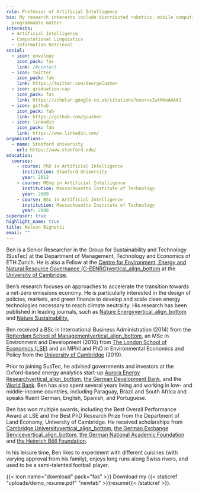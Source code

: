 ```yaml
---
role: Professor of Artificial Intelligence
bio: My research interests include distributed robotics, mobile computing and
  programmable matter.
interests:
  - Artificial Intelligence
  - Computational Linguistics
  - Information Retrieval
social:
  - icon: envelope
    icon_pack: fas
    link: /#contact
  - icon: twitter
    icon_pack: fab
    link: https://twitter.com/GeorgeCushen
  - icon: graduation-cap
    icon_pack: fas
    link: https://scholar.google.co.uk/citations?user=sIwtMXoAAAAJ
  - icon: github
    icon_pack: fab
    link: https://github.com/gcushen
  - icon: linkedin
    icon_pack: fab
    link: https://www.linkedin.com/
organizations:
  - name: Stanford University
    url: https://www.stanford.edu/
education:
  courses:
    - course: PhD in Artificial Intelligence
      institution: Stanford University
      year: 2012
    - course: MEng in Artificial Intelligence
      institution: Massachusetts Institute of Technology
      year: 2009
    - course: BSc in Artificial Intelligence
      institution: Massachusetts Institute of Technology
      year: 2008
superuser: true
highlight_name: true
title: Nelson Bighetti
email: ""
---
```

[](mailto:bprobst@ethz.ch)

[](<>)Ben is a Senior Researcher in the Group for Sustainability and Technology (SusTec) at the Department of Management, Technology and Economics of ETH Zurich. He is also a Fellow at the [Centre for Environment, Energy and Natural Resource Governance (C-​EENRG)vertical_align_bottom](https://www.ceenrg.landecon.cam.ac.uk/) at the [University of Cambridge](https://www.cam.ac.uk/).

Ben’s research focuses on approaches to accelerate the transition towards a net-​zero emissions economy. He is particularly interested in the design of policies, markets, and green finance to develop and scale clean energy technologies necessary to reach climate neutrality. His research has been published in leading journals, such as [Nature Energyvertical_align_bottom](https://www.nature.com/nenergy/) and [Nature Sustainability.](https://www.nature.com/natsustain/)

Ben received a BSc in International Business Administration (2014) from the [Rotterdam School of Managementvertical_align_bottom](https://www.rsm.nl/), an MSc in Environment and Development (2016) from [The London School of Economics (LSE)](https://www.lse.ac.uk/) and an MPhil and PhD in Environmental Economics and Policy from the [University of Cambridge](https://www.cam.ac.uk/) (2019).

Prior to joining SusTec, he advised governments and investors at the Oxford-​based energy analytics start-​up [Aurora Energy Researchvertical_align_bottom](https://auroraer.com/), [the German Development Bank](http://www.kfw.de), and the [World Bank](<http://www.worldbank.org >). Ben has also spent several years living and working in low-​ and middle-​income countries, including Paraguay, Brazil and South Africa and speaks fluent German, English, Spanish, and Portuguese.

Ben has won multiple awards, including the Best Overall Performance Award at LSE and the Best PhD Research Prize from the Department of Land Economy, University of Cambridge. He received scholarships from [Cambridge Universityvertical_align_bottom](https://www.cam.ac.uk/), [the German Exchange Servicevertical_align_bottom](https://www.daad.de/de/), [the German National Academic Foundation](https://www.studienstiftung.de/en/) and [the Heinrich Böll Foundation](https://www.boell.de/de/startseite).

In his leisure time, Ben likes to experiment with different cuisines (with varying approval from his family), enjoys long runs along Swiss rivers, and used to be a semi-​talented football player.

{{< icon name="download" pack="fas" >}} Download my {{< staticref "uploads/demo_resume.pdf" "newtab" >}}resumé{{< /staticref >}}.